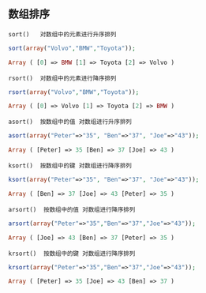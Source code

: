 ## 数组排序
`sort()   对数组中的元素进行升序排列 `
```php
sort(array("Volvo","BMW","Toyota"));

Array ( [0] => BMW [1] => Toyota [2] => Volvo )
```
`rsort()  对数组中的元素进行降序排列 `
```php
rsort(array("Volvo","BMW","Toyota"));

Array ( [0] => Volvo [1] => Toyota [2] => BMW )
```
`asort()  按数组中的值 对数组进行升序排列`
```php
asort(array("Peter"=>"35", "Ben"=>"37", "Joe"=>"43"));

Array ( [Peter] => 35 [Ben] => 37 [Joe] => 43 )
```
`ksort()  按数组中的键 对数组进行降序排列`
```php
ksort(array("Peter"=>"35", "Ben"=>"37", "Joe"=>"43"));

Array ( [Ben] => 37 [Joe] => 43 [Peter] => 35 )
```
`arsort()  按数组中的值 对数组进行降序排列`
```php
arsort(array("Peter"=>"35","Ben"=>"37","Joe"=>"43"));

Array ( [Joe] => 43 [Ben] => 37 [Peter] => 35 )
```
`krsort()  按数组中的键 对数组进行降序排列`
```php
krsort(array("Peter"=>"35","Ben"=>"37","Joe"=>"43"));

Array ( [Peter] => 35 [Joe] => 43 [Ben] => 37 )
```